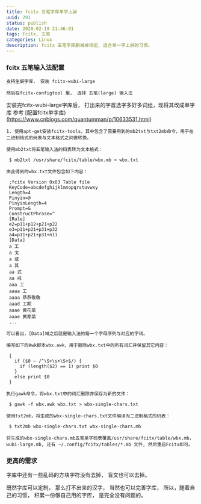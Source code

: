 ```yaml
---
title: fcitx 五笔字库单字上屏
uuid: 291
status: publish
date: 2020-02-19 21:46:01
tags: Fcitx, 五笔
categories: Linux
description: fcitx 五笔字库删减掉词组, 适合单一字上屏的习惯。 
---
```


### fcitx 五笔输入法配置

	支持生僻字库， 安装 fcitx-wubi-large

	然后在fcitx-configtool 里， 选择 五笔(large) 输入法
	
安装完fcitx-wubi-large字库后， 打出来的字首选字多好多词组，现将其改成单字库
参考 [配置fcitx单字库)(https://www.cnblogs.com/quantumman/p/10633531.html)

    1. 使用apt-get安装fcitx-tools。其中包含了需要用到的mb2txt与txt2mb命令，用于在二进制格式的码表与文本格式之间做转换。

    使用mb2txt将五笔输入法的码表转为文本格式：

     $ mb2txt /usr/share/fcitx/table/wbx.mb > wbx.txt
	 
    由此得到的wbx.txt文件包含如下内容：

     ;fcitx Version 0x03 Table file
     KeyCode=abcdefghijklmnopqrstuvwxy
     Length=4
     Pinyin=@
     PinyinLength=4
     Prompt=&
     ConstructPhrase=^
     [Rule]
     e2=p11+p12+p21+p22
     e3=p11+p21+p31+p32
     a4=p11+p21+p31+n11
     [Data]
     a 工
     a 戈
     a 或
     a 其
     aa 式
     aa 戒
     aaa 工
     aaaa 工
     aaaa 恭恭敬敬
     aaad 工期
     aaae 黄花菜
     aaae 黄芽菜
     ...

    可以看出，[Data]域之后就是输入法的每一个字母序列与对应的字词。

    编写如下的Awk脚本wbx.awk，用于删除wbx.txt中的所有词汇并保留其它内容：

     {
       if ($0 ~ /^\S+\s+\S+$/) {
         if (length($2) == 1) print $0
       }
       else print $0
     }

    执行gawk命令，将wbx.txt中的词汇删除并保存为新的文件：

     $ gawk -f wbx.awk wbx.txt > wbx-single-chars.txt

    使用txt2mb，将生成的wbx-single-chars.txt文件编译为二进制格式的码表：

     $ txt2mb wbx-single-chars.txt wbx-single-chars.mb

    将生成的wbx-single-chars.mb五笔单字码表覆盖/usr/share/fcitx/table/wbx.mb，wubi-large.mb, 还有 ~/.config/fcitx/tables/*.mb 文件, 然后重启Fcitx即可。

### 更高的需求

字库中还有一些乱码的方块字符没有去掉， 盲文也可以去掉。 

既然字库可以定制， 那么打不出来的汉字， 当然也可以完善字库， 所以，随着自己的习惯， 积累一份够自己用的字库， 是完全没有问题的。 
